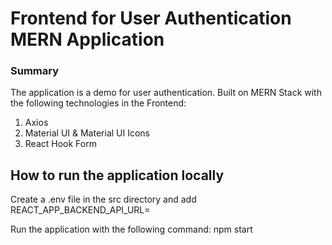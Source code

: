 
# Frontend for User Authentication MERN Application

### Summary

The application is a demo for user authentication. Built on MERN Stack with the following technologies in the Frontend:

1. Axios
2. Material UI & Material UI Icons
3. React Hook Form

## How to run the application locally

Create a .env file in the src directory and add REACT_APP_BACKEND_API_URL= <url of backend>

Run the application with the following command: npm start

